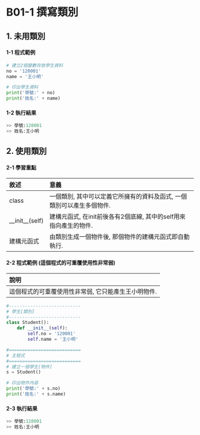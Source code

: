 # B01-1 撰寫類別

## 1. 未用類別

#### 1-1 程式範例
``` python
# 建立2個變數存放學生資料
no = '120001'
name = '王小明'

# 印出學生資料
print('學號:' + no)
print('姓名:' + name)  
```

#### 1-2 執行結果
``` python
>> 學號:120001
>> 姓名:王小明
```

## 2. 使用類別 

#### 2-1 學習重點
| 敘述 | 意義 |
|:---------|:------|
| class | 一個類別, 其中可以定義它所擁有的資料及函式, 一個類別可以產生多個物件.  |
| &#95;&#95;init&#95;&#95;(self) | 建構元函式, 在init前後各有2個底線, 其中的self用來指向產生的物件. |
| 建構元函式 | 由類別生成一個物件後, 那個物件的建構元函式即自動執行. |

#### 2-2 程式範例 (這個程式的可重覆使用性非常弱)

| 說明 |
|:---------|
| 這個程式的可重覆使用性非常弱, 它只能產生王小明物件.  |

``` python
#---------------------------
# 學生[類別]
#---------------------------
class Student():
    def __init__(self):
        self.no = '120001'
        self.name = '王小明'

#===========================
# 主程式
#===========================
# 建立一個學生[物件]
s = Student()

# 印出物件內容
print('學號:' + s.no)
print('姓名:' + s.name)
```

#### 2-3 執行結果
``` python
>> 學號:120001
>> 姓名:王小明
```
